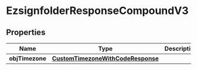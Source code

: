 
# EzsignfolderResponseCompoundV3

## Properties
| Name | Type | Description | Notes |
| ------------ | ------------- | ------------- | ------------- |
| **objTimezone** | [**CustomTimezoneWithCodeResponse**](CustomTimezoneWithCodeResponse.md) |  |  [optional] |



